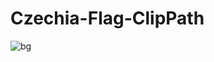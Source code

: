 # Czechia-Flag-ClipPath

![bg](https://user-images.githubusercontent.com/56477695/153781127-818b1fb8-9a4c-4291-9715-2043cda32d95.jpg)
